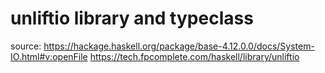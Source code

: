 # unliftio library and typeclass

source: <https://hackage.haskell.org/package/base-4.12.0.0/docs/System-IO.html#v:openFile>
<https://tech.fpcomplete.com/haskell/library/unliftio>
